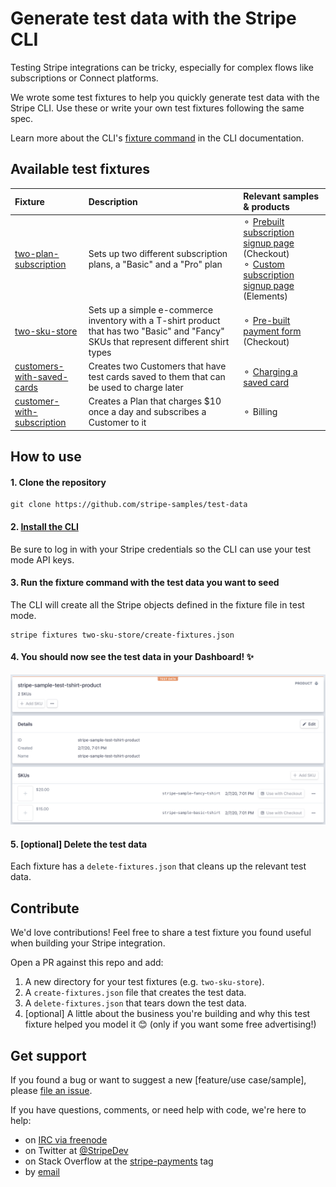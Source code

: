 # Generate test data with the Stripe CLI

Testing Stripe integrations can be tricky, especially for complex flows like subscriptions or Connect platforms.

We wrote some test fixtures to help you quickly generate test data with the Stripe CLI. Use these or write your own test fixtures following the same spec.

Learn more about the CLI's [fixture command](https://github.com/stripe/stripe-cli/wiki/fixtures-command) in the CLI documentation.

## Available test fixtures

| Fixture                                                   | Description                                                                                                                             | Relevant samples & products                                                                                                                                                                                                   |
| :-------------------------------------------------------- | :-------------------------------------------------------------------------------------------------------------------------------------- | :---------------------------------------------------------------------------------------------------------------------------------------------------------------------------------------------------------------------------- |
| [two-plan-subscription](/two-plan-subscription)           | Sets up two different subscription plans, a "Basic" and a "Pro" plan                                                                    | ⚬ [Prebuilt subscription signup page](https://github.com/stripe-samples/checkout-single-subscription) (Checkout) <br/> ⚬ [Custom subscription signup page](https://github.com/stripe-samples/set-up-subscriptions) (Elements) |
| [two-sku-store](/two-sku-store)                           | Sets up a simple e-commerce inventory with a T-shirt product that has two "Basic" and "Fancy" SKUs that represent different shirt types | ⚬ [Pre-built payment form](https://github.com/stripe-samples/checkout-one-time-payments) (Checkout)                                                                                                                           |
| [customers-with-saved-cards](/customers-with-saved-cards) | Creates two Customers that have test cards saved to them that can be used to charge later                                               | ⚬ [Charging a saved card](https://github.com/stripe-samples/charging-a-saved-card)                                                                                                                                            |
| [customer-with-subscription](/customer-with-subscription) | Creates a Plan that charges \$10 once a day and subscribes a Customer to it                                                             | ⚬ Billing                                                                                                                                                                                                                     |

## How to use

#### 1. Clone the repository

```
git clone https://github.com/stripe-samples/test-data
```

#### 2. [Install the CLI](https://github.com/stripe/stripe-cli#installation)

Be sure to log in with your Stripe credentials so the CLI can use your test mode API keys.

#### 3. Run the fixture command with the test data you want to seed

The CLI will create all the Stripe objects defined in the fixture file in test mode.

```
stripe fixtures two-sku-store/create-fixtures.json
```

#### 4. You should now see the test data in your Dashboard! ✨

![An image of the newly create SKU in the Dashboard](/preview.png "An image of the newly create SKU in the Dashboard")

#### 5. [optional] Delete the test data

Each fixture has a `delete-fixtures.json` that cleans up the relevant test data.

## Contribute

We'd love contributions! Feel free to share a test fixture you found useful when building your Stripe integration.

Open a PR against this repo and add:

1. A new directory for your test fixtures (e.g. `two-sku-store`).
2. A `create-fixtures.json` file that creates the test data.
3. A `delete-fixtures.json` that tears down the test data.
4. [optional] A little about the business you're building and why this test fixture helped you model it 😊 (only if you want some free advertising!)

## Get support
If you found a bug or want to suggest a new [feature/use case/sample], please [file an issue](../../issues).

If you have questions, comments, or need help with code, we're here to help:
- on [IRC via freenode](https://webchat.freenode.net/?channel=#stripe)
- on Twitter at [@StripeDev](https://twitter.com/StripeDev)
- on Stack Overflow at the [stripe-payments](https://stackoverflow.com/tags/stripe-payments/info) tag
- by [email](mailto:support+github@stripe.com)
